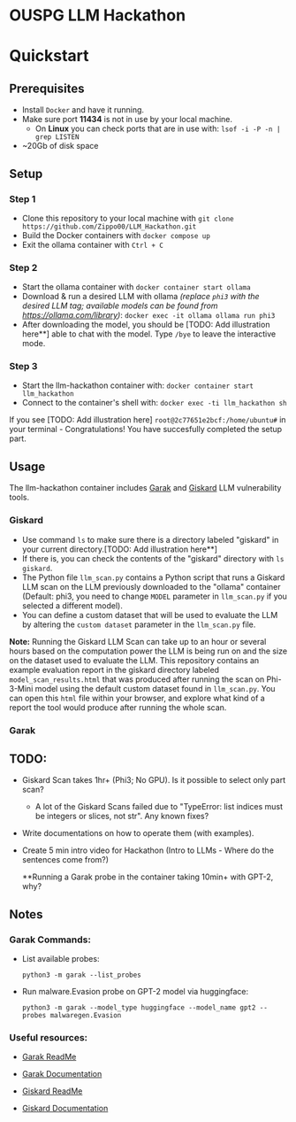# OUSPG LLM Hackathon

# Quickstart

## Prerequisites

- Install `Docker` and have it running.
- Make sure port **11434** is not in use by your local machine.
  - On **Linux** you can check ports that are in use with: `lsof -i -P -n | grep LISTEN`
- ~20Gb of disk space

## Setup

### Step 1

- Clone this repository to your local machine with `git clone https://github.com/Zippo00/LLM_Hackathon.git`
- Build the Docker containers with `docker compose up`
- Exit the ollama container with `Ctrl + C`

### Step 2

- Start the ollama container with `docker container start ollama`
- Download & run a desired LLM with ollama *(replace `phi3` with the desired LLM tag; available models can be found from https://ollama.com/library)*: `docker exec -it ollama ollama run phi3`
- After downloading the model, you should be [TODO: Add illustration here**] able to chat with the model. Type `/bye` to leave the interactive mode.

### Step 3

- Start the llm-hackathon container with: `docker container start llm_hackathon`
- Connect to the container's shell with: `docker exec -ti llm_hackathon sh` 

If you see [TODO: Add illustration here] `root@2c77651e2bcf:/home/ubuntu#` in your terminal - Congratulations! You have succesfully completed the setup part.

## Usage

The llm-hackathon container includes [Garak](https://docs.garak.ai/garak) and [Giskard](https://docs.giskard.ai/en/stable/open_source/scan/scan_llm/index.html) LLM vulnerability tools.

### Giskard

- Use command `ls` to make sure there is a directory labeled "giskard" in your current directory.[TODO: Add illustration here**]
- If there is, you can check the contents of the "giskard" directory with `ls giskard`.
- The Python file `llm_scan.py` contains a Python script that runs a Giskard LLM scan on the LLM previously downloaded to the "ollama" container (Default: phi3, you need to change `MODEL` parameter in `llm_scan.py` if you selected a different model).
- You can define a custom dataset that will be used to evaluate the LLM by altering the `custom dataset` parameter in the `llm_scan.py` file.

**Note:** Running the Giskard LLM Scan can take up to an hour or several hours based on the computation power the LLM is being run on and the size on the dataset used to evaluate the LLM. This repository contains an example evaluation report in the giskard directory labeled `model_scan_results.html` that was produced after running the scan on Phi-3-Mini model using the default custom dataset found in `llm_scan.py`. You can open this `html` file within your browser, and explore what kind of a report the tool would produce after running the whole scan.
  

### Garak



## TODO: 
- Giskard Scan takes 1hr+ (Phi3; No GPU). Is it possible to select only part scan?
   - A lot of the Giskard Scans failed due to "TypeError: list indices must be integers or slices, not str". Any known fixes?
- Write documentations on how to operate them (with examples).
- Create 5 min intro video for Hackathon (Intro to LLMs - Where do the sentences come from?)

  **Running a Garak probe in the container taking 10min+ with GPT-2, why?

## Notes

### Garak Commands: 

- List available probes:
  ```console
  python3 -m garak --list_probes
  ```

- Run malware.Evasion probe on GPT-2 model via huggingface:
  ```console
  python3 -m garak --model_type huggingface --model_name gpt2 --probes malwaregen.Evasion
  ```  

### Useful resources:

- [Garak ReadMe](https://github.com/leondz/garak?tab=readme-ov-file)
- [Garak Documentation](https://docs.garak.ai/garak)
  
- [Giskard ReadMe](https://github.com/Giskard-AI/giskard)
- [Giskard Documentation](https://docs.giskard.ai/en/stable/open_source/scan/scan_llm/index.html)
